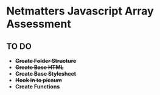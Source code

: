 # Netmatters Javascript Array Assessment

## TO DO

- ~~**Create Folder Structure**~~
- ~~**Create Base HTML**~~
- ~~**Create Base Stylesheet**~~
- ~~**Hook in to picsum**~~
- **Create Functions**